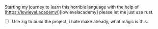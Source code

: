 Starting my journey to learn this horrible language with the help of (https://lowlevel.academy/)[lowlevelacademy] please let me just use rust.</br>


- [ ] Use zig to build the project, i hate make already, what magic is this.





